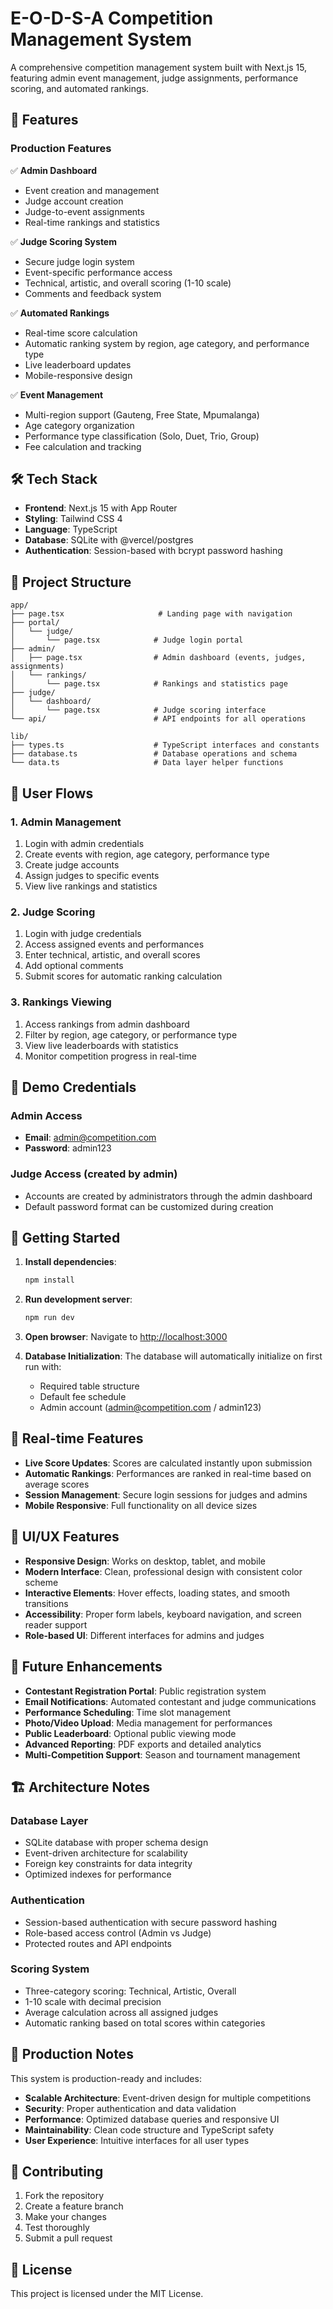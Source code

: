 # E-O-D-S-A Competition Management System

A comprehensive competition management system built with Next.js 15, featuring admin event management, judge assignments, performance scoring, and automated rankings.

## 🚀 Features

### Production Features

✅ **Admin Dashboard**
- Event creation and management
- Judge account creation
- Judge-to-event assignments
- Real-time rankings and statistics

✅ **Judge Scoring System**
- Secure judge login system
- Event-specific performance access
- Technical, artistic, and overall scoring (1-10 scale)
- Comments and feedback system

✅ **Automated Rankings**
- Real-time score calculation
- Automatic ranking system by region, age category, and performance type
- Live leaderboard updates
- Mobile-responsive design

✅ **Event Management**
- Multi-region support (Gauteng, Free State, Mpumalanga)
- Age category organization
- Performance type classification (Solo, Duet, Trio, Group)
- Fee calculation and tracking

## 🛠 Tech Stack

- **Frontend**: Next.js 15 with App Router
- **Styling**: Tailwind CSS 4
- **Language**: TypeScript
- **Database**: SQLite with @vercel/postgres
- **Authentication**: Session-based with bcrypt password hashing

## 📁 Project Structure

```
app/
├── page.tsx                     # Landing page with navigation
├── portal/
│   └── judge/
│       └── page.tsx            # Judge login portal
├── admin/
│   ├── page.tsx                # Admin dashboard (events, judges, assignments)
│   └── rankings/
│       └── page.tsx            # Rankings and statistics page
├── judge/
│   └── dashboard/
│       └── page.tsx            # Judge scoring interface
└── api/                        # API endpoints for all operations

lib/
├── types.ts                    # TypeScript interfaces and constants
├── database.ts                 # Database operations and schema
└── data.ts                     # Data layer helper functions
```

## 🎯 User Flows

### 1. Admin Management
1. Login with admin credentials
2. Create events with region, age category, performance type
3. Create judge accounts
4. Assign judges to specific events
5. View live rankings and statistics

### 2. Judge Scoring
1. Login with judge credentials
2. Access assigned events and performances
3. Enter technical, artistic, and overall scores
4. Add optional comments
5. Submit scores for automatic ranking calculation

### 3. Rankings Viewing
1. Access rankings from admin dashboard
2. Filter by region, age category, or performance type
3. View live leaderboards with statistics
4. Monitor competition progress in real-time

## 🔐 Demo Credentials

### Admin Access
- **Email**: admin@competition.com
- **Password**: admin123

### Judge Access (created by admin)
- Accounts are created by administrators through the admin dashboard
- Default password format can be customized during creation

## 🚀 Getting Started

1. **Install dependencies**:
   ```bash
   npm install
   ```

2. **Run development server**:
   ```bash
   npm run dev
   ```

3. **Open browser**:
   Navigate to [http://localhost:3000](http://localhost:3000)

4. **Database Initialization**:
   The database will automatically initialize on first run with:
   - Required table structure
   - Default fee schedule
   - Admin account (admin@competition.com / admin123)

## 🔄 Real-time Features

- **Live Score Updates**: Scores are calculated instantly upon submission
- **Automatic Rankings**: Performances are ranked in real-time based on average scores
- **Session Management**: Secure login sessions for judges and admins
- **Mobile Responsive**: Full functionality on all device sizes

## 🎨 UI/UX Features

- **Responsive Design**: Works on desktop, tablet, and mobile
- **Modern Interface**: Clean, professional design with consistent color scheme
- **Interactive Elements**: Hover effects, loading states, and smooth transitions
- **Accessibility**: Proper form labels, keyboard navigation, and screen reader support
- **Role-based UI**: Different interfaces for admins and judges

## 🔮 Future Enhancements

- **Contestant Registration Portal**: Public registration system
- **Email Notifications**: Automated contestant and judge communications
- **Performance Scheduling**: Time slot management
- **Photo/Video Upload**: Media management for performances
- **Public Leaderboard**: Optional public viewing mode
- **Advanced Reporting**: PDF exports and detailed analytics
- **Multi-Competition Support**: Season and tournament management

## 🏗 Architecture Notes

### Database Layer
- SQLite database with proper schema design
- Event-driven architecture for scalability
- Foreign key constraints for data integrity
- Optimized indexes for performance

### Authentication
- Session-based authentication with secure password hashing
- Role-based access control (Admin vs Judge)
- Protected routes and API endpoints

### Scoring System
- Three-category scoring: Technical, Artistic, Overall
- 1-10 scale with decimal precision
- Average calculation across all assigned judges
- Automatic ranking based on total scores within categories

## 📝 Production Notes

This system is production-ready and includes:
- **Scalable Architecture**: Event-driven design for multiple competitions
- **Security**: Proper authentication and data validation
- **Performance**: Optimized database queries and responsive UI
- **Maintainability**: Clean code structure and TypeScript safety
- **User Experience**: Intuitive interfaces for all user types

## 🤝 Contributing

1. Fork the repository
2. Create a feature branch
3. Make your changes
4. Test thoroughly
5. Submit a pull request

## 📄 License

This project is licensed under the MIT License.
